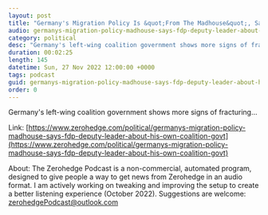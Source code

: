 ```yaml
---
layout: post
title: "Germany's Migration Policy Is &quot;From The Madhouse&quot;, Says FDP Deputy Leader About His Own Coalition Govt"
audio: germanys-migration-policy-madhouse-says-fdp-deputy-leader-about-his-own-coalition-govt-0
category: political
desc: "Germany's left-wing coalition government shows more signs of fracturing..."
duration: 00:02:25
length: 145
datetime: Sun, 27 Nov 2022 12:00:00 +0000
tags: podcast
guid: germanys-migration-policy-madhouse-says-fdp-deputy-leader-about-his-own-coalition-govt-0
order: 0
---
```

Germany's left-wing coalition government shows more signs of fracturing...

Link: [https://www.zerohedge.com/political/germanys-migration-policy-madhouse-says-fdp-deputy-leader-about-his-own-coalition-govt](https://www.zerohedge.com/political/germanys-migration-policy-madhouse-says-fdp-deputy-leader-about-his-own-coalition-govt)

About: The Zerohedge Podcast is a non-commercial, automated program, designed to give people a way to get news from Zerohedge in an audio format.  I am actively working on tweaking and improving the setup to create a better listening experience (October 2022).  Suggestions are welcome: [zerohedgePodcast@outlook.com](mailto:zerohedgePodcast@outlook.com)